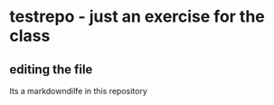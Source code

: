 # testrepo - just an exercise for the class
## editing the file

Its a markdowndilfe in this repository
